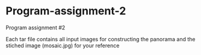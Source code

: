 # Program-assignment-2
Program assignment #2

Each tar file contains all input images for constructing the panorama and the stiched image (mosaic.jpg) for your reference
